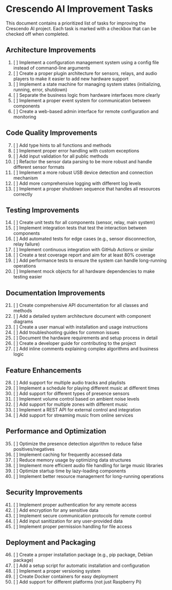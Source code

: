 # Crescendo AI Improvement Tasks

This document contains a prioritized list of tasks for improving the Crescendo AI project. Each task is marked with a checkbox that can be checked off when completed.

## Architecture Improvements

1. [ ] Implement a configuration management system using a config file instead of command-line arguments
2. [ ] Create a proper plugin architecture for sensors, relays, and audio players to make it easier to add new hardware support
3. [ ] Implement a state machine for managing system states (initializing, running, error, shutdown)
4. [ ] Separate the business logic from hardware interfaces more clearly
5. [ ] Implement a proper event system for communication between components
6. [ ] Create a web-based admin interface for remote configuration and monitoring

## Code Quality Improvements

7. [ ] Add type hints to all functions and methods
8. [ ] Implement proper error handling with custom exceptions
9. [ ] Add input validation for all public methods
10. [ ] Refactor the sensor data parsing to be more robust and handle different sensor formats
11. [ ] Implement a more robust USB device detection and connection mechanism
12. [ ] Add more comprehensive logging with different log levels
13. [ ] Implement a proper shutdown sequence that handles all resources correctly

## Testing Improvements

14. [ ] Create unit tests for all components (sensor, relay, main system)
15. [ ] Implement integration tests that test the interaction between components
16. [ ] Add automated tests for edge cases (e.g., sensor disconnection, relay failure)
17. [ ] Implement continuous integration with GitHub Actions or similar
18. [ ] Create a test coverage report and aim for at least 80% coverage
19. [ ] Add performance tests to ensure the system can handle long-running operations
20. [ ] Implement mock objects for all hardware dependencies to make testing easier

## Documentation Improvements

21. [ ] Create comprehensive API documentation for all classes and methods
22. [ ] Add a detailed system architecture document with component diagrams
23. [ ] Create a user manual with installation and usage instructions
24. [ ] Add troubleshooting guides for common issues
25. [ ] Document the hardware requirements and setup process in detail
26. [ ] Create a developer guide for contributing to the project
27. [ ] Add inline comments explaining complex algorithms and business logic

## Feature Enhancements

28. [ ] Add support for multiple audio tracks and playlists
29. [ ] Implement a schedule for playing different music at different times
30. [ ] Add support for different types of presence sensors
31. [ ] Implement volume control based on ambient noise levels
32. [ ] Add support for multiple zones with different music
33. [ ] Implement a REST API for external control and integration
34. [ ] Add support for streaming music from online services

## Performance and Optimization

35. [ ] Optimize the presence detection algorithm to reduce false positives/negatives
36. [ ] Implement caching for frequently accessed data
37. [ ] Reduce memory usage by optimizing data structures
38. [ ] Implement more efficient audio file handling for large music libraries
39. [ ] Optimize startup time by lazy-loading components
40. [ ] Implement better resource management for long-running operations

## Security Improvements

41. [ ] Implement proper authentication for any remote access
42. [ ] Add encryption for any sensitive data
43. [ ] Implement secure communication protocols for remote control
44. [ ] Add input sanitization for any user-provided data
45. [ ] Implement proper permission handling for file access

## Deployment and Packaging

46. [ ] Create a proper installation package (e.g., pip package, Debian package)
47. [ ] Add a setup script for automatic installation and configuration
48. [ ] Implement a proper versioning system
49. [ ] Create Docker containers for easy deployment
50. [ ] Add support for different platforms (not just Raspberry Pi)